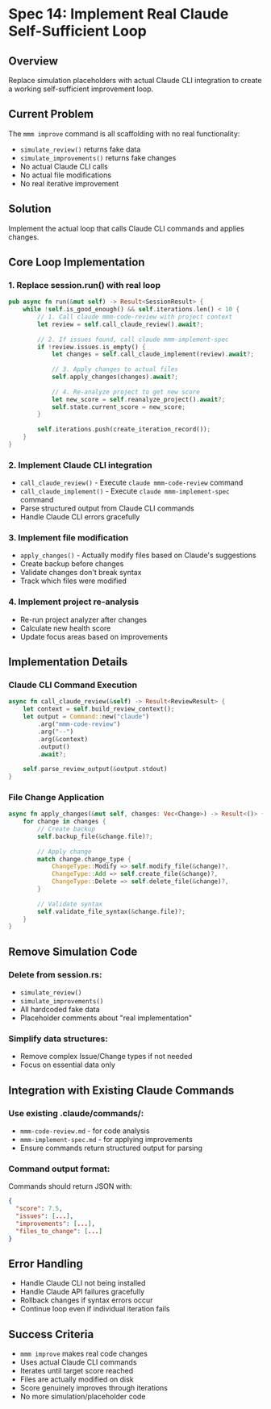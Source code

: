# Spec 14: Implement Real Claude Self-Sufficient Loop

## Overview
Replace simulation placeholders with actual Claude CLI integration to create a working self-sufficient improvement loop.

## Current Problem
The `mmm improve` command is all scaffolding with no real functionality:
- `simulate_review()` returns fake data
- `simulate_improvements()` returns fake changes
- No actual Claude CLI calls
- No actual file modifications
- No real iterative improvement

## Solution
Implement the actual loop that calls Claude CLI commands and applies changes.

## Core Loop Implementation

### 1. Replace session.run() with real loop
```rust
pub async fn run(&mut self) -> Result<SessionResult> {
    while !self.is_good_enough() && self.iterations.len() < 10 {
        // 1. Call claude mmm-code-review with project context
        let review = self.call_claude_review().await?;
        
        // 2. If issues found, call claude mmm-implement-spec 
        if !review.issues.is_empty() {
            let changes = self.call_claude_implement(review).await?;
            
            // 3. Apply changes to actual files
            self.apply_changes(changes).await?;
            
            // 4. Re-analyze project to get new score
            let new_score = self.reanalyze_project().await?;
            self.state.current_score = new_score;
        }
        
        self.iterations.push(create_iteration_record());
    }
}
```

### 2. Implement Claude CLI integration
- `call_claude_review()` - Execute `claude mmm-code-review` command
- `call_claude_implement()` - Execute `claude mmm-implement-spec` command  
- Parse structured output from Claude CLI commands
- Handle Claude CLI errors gracefully

### 3. Implement file modification
- `apply_changes()` - Actually modify files based on Claude's suggestions
- Create backup before changes
- Validate changes don't break syntax
- Track which files were modified

### 4. Implement project re-analysis
- Re-run project analyzer after changes
- Calculate new health score
- Update focus areas based on improvements

## Implementation Details

### Claude CLI Command Execution
```rust
async fn call_claude_review(&self) -> Result<ReviewResult> {
    let context = self.build_review_context();
    let output = Command::new("claude")
        .arg("mmm-code-review")
        .arg("--")  
        .arg(&context)
        .output()
        .await?;
    
    self.parse_review_output(&output.stdout)
}
```

### File Change Application
```rust
async fn apply_changes(&mut self, changes: Vec<Change>) -> Result<()> {
    for change in changes {
        // Create backup
        self.backup_file(&change.file)?;
        
        // Apply change
        match change.change_type {
            ChangeType::Modify => self.modify_file(&change)?,
            ChangeType::Add => self.create_file(&change)?,
            ChangeType::Delete => self.delete_file(&change)?,
        }
        
        // Validate syntax
        self.validate_file_syntax(&change.file)?;
    }
}
```

## Remove Simulation Code

### Delete from session.rs:
- `simulate_review()`
- `simulate_improvements()` 
- All hardcoded fake data
- Placeholder comments about "real implementation"

### Simplify data structures:
- Remove complex Issue/Change types if not needed
- Focus on essential data only

## Integration with Existing Claude Commands

### Use existing .claude/commands/:
- `mmm-code-review.md` - for code analysis
- `mmm-implement-spec.md` - for applying improvements
- Ensure commands return structured output for parsing

### Command output format:
Commands should return JSON with:
```json
{
  "score": 7.5,
  "issues": [...],
  "improvements": [...],
  "files_to_change": [...]
}
```

## Error Handling
- Handle Claude CLI not being installed
- Handle Claude API failures gracefully
- Rollback changes if syntax errors occur
- Continue loop even if individual iteration fails

## Success Criteria
- `mmm improve` makes real code changes
- Uses actual Claude CLI commands
- Iterates until target score reached
- Files are actually modified on disk
- Score genuinely improves through iterations
- No more simulation/placeholder code